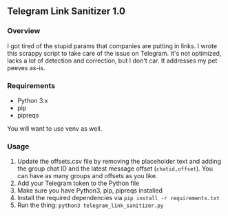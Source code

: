## Telegram Link Sanitizer 1.0

### Overview
I got tired of the stupid params that companies are putting in links. I wrote this scrappy script to take care of the issue on Telegram. It's not optimized, lacks a lot of detection and correction, but I don't car. It addresses my pet peeves as-is.

### Requirements
- Python 3.x
- pip
- pipreqs

You will want to use venv as well.

### Usage
1. Update the offsets.csv file by removing the placeholder text and adding the group chat ID and the latest message offset (`chatid,offset`). You can have as many groups and offsets as you like.
2. Add your Telegram token to the Python file
3. Make sure you have Python3, pip, pipreqs installed
4. Install the required dependencies via `pip install -r requirements.txt`
5. Run the thing: `python3 telegram_link_sanitizer.py`
